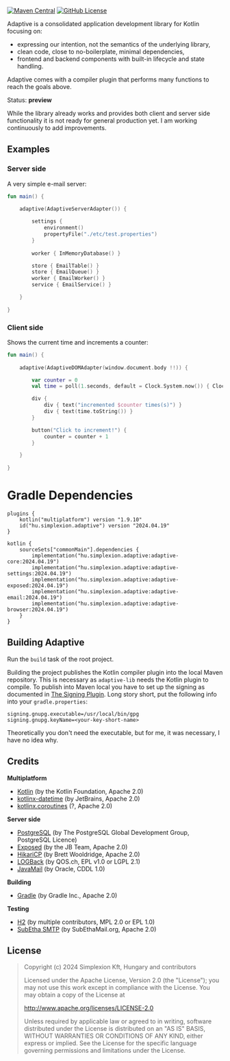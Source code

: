 [![Maven Central](https://img.shields.io/maven-central/v/hu.simplexion.adaptive/adaptive-lib)](https://mvnrepository.com/artifact/hu.simplexion.adaptive/adaptive-lib)
[![GitHub License](https://img.shields.io/badge/license-Apache%20License%202.0-blue.svg?style=flat)](http://www.apache.org/licenses/LICENSE-2.0)

Adaptive is a consolidated application development library for Kotlin focusing on:

* expressing our intention, not the semantics of the underlying library,
* clean code, close to no-boilerplate, minimal dependencies,
* frontend and backend components with built-in lifecycle and state handling.

Adaptive comes with a compiler plugin that performs many functions to reach the goals above.

Status: **preview**

While the library already works and provides both client and server side functionality it
is not ready for general production yet. I am working continuously to add improvements.

## Examples

### Server side

A very simple e-mail server:

```kotlin
fun main() {
    
    adaptive(AdaptiveServerAdapter()) {

        settings { 
            environment()
            propertyFile("./etc/test.properties")
        }
        
        worker { InMemoryDatabase() }

        store { EmailTable() }
        store { EmailQueue() }
        worker { EmailWorker() }
        service { EmailService() }

    }
    
}
```

### Client side

Shows the current time and increments a counter:

```kotlin
fun main() {
    
    adaptive(AdaptiveDOMAdapter(window.document.body !!)) {

        var counter = 0
        val time = poll(1.seconds, default = Clock.System.now()) { Clock.System.now() }

        div {
            div { text("incremented $counter times(s)") }
            div { text(time.toString()) }
        }

        button("Click to increment!") {
            counter = counter + 1
        }

    }
    
}
```

# Gradle Dependencies

```text
plugins {
    kotlin("multiplatform") version "1.9.10"
    id("hu.simplexion.adaptive") version "2024.04.19"
}

kotlin {
    sourceSets["commonMain"].dependencies {
        implementation("hu.simplexion.adaptive:adaptive-core:2024.04.19")
        implementation("hu.simplexion.adaptive:adaptive-settings:2024.04.19")
        implementation("hu.simplexion.adaptive:adaptive-exposed:2024.04.19")
        implementation("hu.simplexion.adaptive:adaptive-email:2024.04.19")
        implementation("hu.simplexion.adaptive:adaptive-browser:2024.04.19")
    }
}
```

## Building Adaptive

Run the `build` task of the root project.

Building the project publishes the Kotlin compiler plugin into the local Maven repository. This is necessary as `adaptive-lib`
needs the Kotlin plugin to compile. To publish into Maven local you have to set up the signing as documented in
[The Signing Plugin](https://docs.gradle.org/current/userguide/signing_plugin.html). Long story short, put the
following info into your `gradle.properties`:

```properties
signing.gnupg.executable=/usr/local/bin/gpg
signing.gnupg.keyName=<your-key-short-name>
```

Theoretically you don't need the executable, but for me, it was necessary, I have no idea why.

## Credits

**Multiplatform**

* [Kotlin](https://kotlinlang.org) (by the Kotlin Foundation, Apache 2.0)
* [kotlinx-datetime](https://github.com/Kotlin/kotlinx-datetime) (by JetBrains, Apache 2.0)
* [kotlinx.coroutines](https://github.com/Kotlin/kotlinx.coroutines) (?, Apache 2.0)

**Server side**

* [PostgreSQL](https://www.postgresql.org) (by The PostgreSQL Global Development Group, PostgreSQL Licence)
* [Exposed](https://github.com/JetBrains/Exposed) (by the JB Team, Apache 2.0)
* [HikariCP](https://github.com/brettwooldridge/HikariCP) (by Brett Wooldridge, Apache 2.0)
* [LOGBack](http://logback.qos.ch) (by QOS.ch, EPL v1.0 or LGPL 2.1)
* [JavaMail](https://javaee.github.io/javamail/)  (by Oracle, CDDL 1.0)

**Building**

* [Gradle](https://gradle.org) (by Gradle Inc., Apache 2.0)

**Testing**

* [H2](https://www.h2database.com/) (by multiple contributors, MPL 2.0 or EPL 1.0)
* [SubEtha SMTP](https://github.com/voodoodyne/subethasmtp) (by SubEthaMail.org, Apache 2.0)

## License

> Copyright (c) 2024 Simplexion Kft, Hungary and contributors
>
> Licensed under the Apache License, Version 2.0 (the "License");
> you may not use this work except in compliance with the License.
> You may obtain a copy of the License at
>
>    http://www.apache.org/licenses/LICENSE-2.0
>
> Unless required by applicable law or agreed to in writing, software
> distributed under the License is distributed on an "AS IS" BASIS,
> WITHOUT WARRANTIES OR CONDITIONS OF ANY KIND, either express or implied.
> See the License for the specific language governing permissions and
> limitations under the License.
